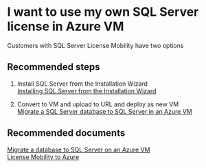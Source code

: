 <properties
	pageTitle="I want to use my own SQL Server license in Azure VM"
	description="I want to use my own SQL Server license in Azure VM"
	service="microsoft.classiccompute"
	resource="virtualmachines"
	authors="michco"
	displayOrder="28"
	selfHelpType="resource"
	supportTopicIds=""
	resourceTags="WindowsSQL"
	productPesIds="14749"
	cloudEnvironments="MoonCake"
/>
    
# I want to use my own SQL Server license in Azure VM
Customers with SQL Server License Mobility have two options

## **Recommended steps**
1. Install SQL Server from the Installation Wizard<br>
[Installing SQL Server from the Installation Wizard](https://msdn.microsoft.com/library/ms143219(v=sql.120).aspx)

2. Convert to VM and upload to URL and deploy as new VM<br>
[Migrate a SQL Server database to SQL Server in an Azure VM](https://docs.azure.cn/virtual-machines/windows/sql/virtual-machines-windows-migrate-sql#convert-to-vm-and-upload-to-url-and-deploy-as-new-vm)

## **Recommended documents**
[Migrate a database to SQL Server on an Azure VM](https://docs.azure.cn/virtual-machines/windows/sql/virtual-machines-windows-migrate-sql/)<br>
[License Mobility to Azure](https://www.azure.cn/pricing/license-mobility/)

